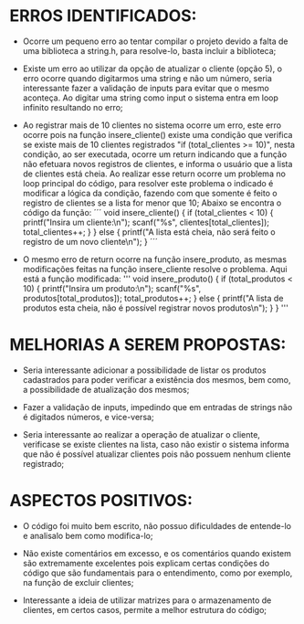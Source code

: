 # ERROS IDENTIFICADOS:
* Ocorre um pequeno erro ao tentar compilar o projeto devido a falta de uma biblioteca a string.h, para resolve-lo, basta incluir a biblioteca;

* Existe um erro ao utilizar da opção de atualizar o cliente (opção 5), o erro ocorre quando digitarmos uma string e não um número, seria interessante fazer a validação de inputs para evitar que o mesmo aconteça. Ao digitar uma string como input o sistema entra em loop infinito resultando no erro; 

* Ao registrar mais de 10 clientes no sistema ocorre um erro, este erro ocorre pois na função insere_cliente() existe uma condição que verifica se existe mais de 10 clientes registrados "if (total_clientes >= 10)", nesta condição, ao ser executada, ocorre um return indicando que a função não efetuara novos registros de clientes, e informa o usuário que a lista de clientes está cheia. Ao realizar esse return ocorre um problema no loop principal do código, para resolver este problema o indicado é modificar a lógica da condição, fazendo com que somente é feito o registro de clientes se a lista for menor que 10; Abaixo se encontra o código da função:
´´´
void insere_cliente() {
    if (total_clientes < 10) {
        printf("Insira um cliente:\n");
        scanf("%s", clientes[total_clientes]);
        total_clientes++;
    }
}
else {
        printf("A lista está cheia, não será feito o registro de um novo cliente\n");
}
´´´
* O mesmo erro de return ocorre na função insere_produto, as mesmas modificações feitas na função insere_cliente resolve o problema. Aqui está a função modificada:
'''
void insere_produto() {
    if (total_produtos < 10) {
        printf("Insira um produto:\n");
        scanf("%s", produtos[total_produtos]);
        total_produtos++;
    }
    else {
        printf("A lista de produtos esta cheia, não é possível registrar novos produtos\n");
    }
}
'''

# MELHORIAS A SEREM PROPOSTAS:
* Seria interessante adicionar a possibilidade de listar os produtos cadastrados para poder verificar a existência dos mesmos, bem como, a possibilidade de atualização dos mesmos;

* Fazer a validação de inputs, impedindo que em entradas de strings não é digitados números, e vice-versa;

* Seria interessante ao realizar a operação de atualizar o cliente, verificase se existe clientes na lista, caso não existir o sistema informa que não é possível atualizar clientes pois não possuem nenhum cliente registrado;

# ASPECTOS POSITIVOS:
* O código foi muito bem escrito, não possuo dificuldades de entende-lo e analisalo bem como modifica-lo;

* Não existe comentários em excesso, e os comentários quando existem são extremamente excelentes pois explicam certas condições do código que são fundamentais para o entendimento, como por exemplo, na função de excluir clientes;

* Interessante a ideia de utilizar matrizes para o armazenamento de clientes, em certos casos, permite a melhor estrutura do código;
